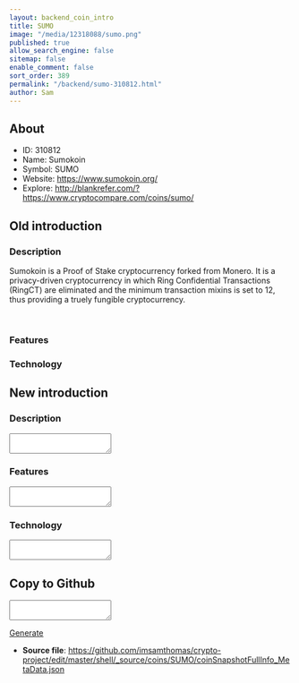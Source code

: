 ```yaml
---
layout: backend_coin_intro
title: SUMO
image: "/media/12318088/sumo.png"
published: true
allow_search_engine: false
sitemap: false
enable_comment: false
sort_order: 389
permalink: "/backend/sumo-310812.html"
author: Sam
---
```


## About

- ID: 310812
- Name: Sumokoin
- Symbol: SUMO
- Website: https://www.sumokoin.org/
- Explore: http://blankrefer.com/?https://www.cryptocompare.com/coins/sumo/


## Old introduction

### Description

<p>Sumokoin is a Proof of Stake cryptocurrency forked from Monero. It is a privacy-driven cryptocurrency in which <span>Ring Confidential Transactions (RingCT) are eliminated and the minimum transaction<span> </span><span>mixins is set</span><span> </span><span>to 12, thus providing a truely fungible<span><span> </span>cryptocurrency.</span></span></span></p><p> </p>

### Features


### Technology




## New introduction


### Description
<textarea id="meta_description" name="description"></textarea>

### Features
<textarea id="meta_features" name="features"></textarea>

### Technology
<textarea id="meta_technology" name="technology"></textarea>


## Copy to Github

<textarea id="coinsnapshotfullinfo_metadata"></textarea>

<a href="#gen" onclick="generateMetaDatJson()">Generate</a>

- **Source file**: <a href="https://github.com/imsamthomas/crypto-project/edit/master/shell/_source/coins/SUMO/coinSnapshotFullInfo_MetaData.json">https://github.com/imsamthomas/crypto-project/edit/master/shell/_source/coins/SUMO/coinSnapshotFullInfo_MetaData.json</a>

